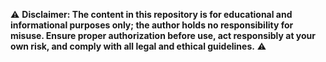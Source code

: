 ⚠️ **Disclaimer: The content in this repository is for educational and informational purposes only; the author holds no responsibility for misuse.
Ensure proper authorization before use, act responsibly at your own risk, and comply with all legal and ethical guidelines.** ⚠️
